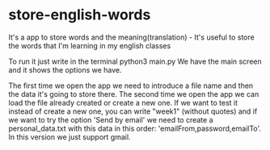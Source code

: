 # store-english-words
It's a app to store words and the meaning(translation) - It's useful to store the words that I'm learning in my english classes

To run it just write in the terminal python3 main.py
We have the main screen and it shows the options we have.

The first time we open the app we need to introduce a file name and then the data it's going to store there. The second time we open the app we can load the file already created or create a new one.
If we want to test it instead of create a new one, you can write "week1" (without quotes) and if we want to try the option 'Send by email' we need to create a personal_data.txt with this data in this order: 'emailFrom,password,emailTo'. In this version we just support gmail.
